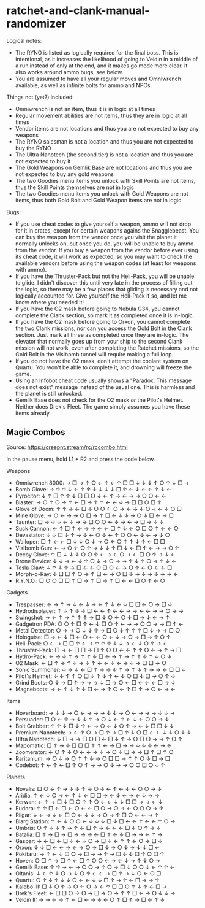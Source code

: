 # ratchet-and-clank-manual-randomizer

Logical notes:
- The RYNO is listed as logically required for the final boss. This is intentional, as it increases the likelihood of going to Veldin in a middle of a run instead of only at the end, and it makes go mode more clear. It also works around ammo bugs, see below.
- You are assumed to have all your regular moves and Omniwrench available, as well as infinite bolts for ammo and NPCs.

Things not (yet?) included:

- Omniwrench is not an item, thus it is in logic at all times
- Regular movement abilities are not items, thus they are in logic at all times
- Vendor items are not locations and thus you are not expected to buy any weapons
- The RYNO salesman is not a location and thus you are not expected to buy the RYNO
- The Ultra Nanotech (the second tier) is not a location and thus you are not expected to buy it
- The Gold Weapons on Gemlik Base are not locations and thus you are not expected to buy any gold weapons
- The two Goodies menu items you unlock with Skill Points are not items, thus the Skill Points themselves are not in logic
- The two Goodies menu items you unlock with Gold Weapons are not items, thus both Gold Bolt and Gold Weapon items are not in logic

Bugs:

- If you use cheat codes to give yourself a weapon, ammo will not drop for it in crates, except for certain weapons agains the Snagglebeast. You can buy the weapon from the vendor once you visit the planet it normally unlocks on, but once you do, you will be unable to buy ammo from the vendor. If you buy a weapon from the vendor before ever using its cheat code, it will work as expected, so you may want to check the available vendors before using the weapon codes (at least for weapons with ammo).
- If you have the Thruster-Pack but not the Heli-Pack, you will be unable to glide. I didn't discover this until very late in the process of filling out the logic, so there may be a few places that gliding is necessary and not logically accounted for. Give yourself the Heli-Pack if so, and let me know where you needed it!
- If you have the O2 mask before going to Nebula G34, you cannot complete the Clank section, so mark it as completed once it is in-logic.
- If you have the O2 mask before going to Orxon, you cannot complete the two Clank missions, nor can you access the Gold Bolt in the Clank section. Just mark all three as completed once they are in-logic. The elevator that normally goes up from your ship to the second Clank mission will not work, even after completing the Ratchet missions, so the Gold Bolt in the Visibomb tunnel will require making a full loop.
- If you do not have the O2 mask, don't attempt the coolant system on Quartu. You won't be able to complete it, and drowning will freeze the game.
- Using an Infobot cheat code usually shows a "Paradox: This message does not exist" message instead of the usual one. This is harmless and the planet is still unlocked.
- Gemlik Base does not check for the O2 mask _or_ the Pilot's Helmet. Neither does Drek's Fleet. The game simply assumes you have these items already.

## Magic Combos

Source: https://creepnt.stream/rc/rccombo.html

In the pause menu, hold L1 + R2 and press the code below.

Weapons

- Omniwrench 8000: → □ → ↑ ○ ← ↑ ← ↑ □ □ ↓ ↓ ↓ ↑ ○ ↑ ↓ □ →
- Bomb Glove: → ↑ ↑ ↓ ← ↑ ↑ ↓ ↓ ↓ ↓ □ ↑ ← ↓ ← ← ↑ ↓ ←
- Pyrocitor: ↓ ↑ □ ↑ ↑ ↓ □ □ ○ ↓ ← ↑ → ← → → ○ ○ ← ←
- Blaster: → ○ ↑ ○ → ↑ ← □ → ↑ ↑ ← ← ↓ → □ □ ○ □ ↑
- Glove of Doom: ↑ ↑ → ← □ ↓ ○ ○ ← ○ → ← → ↓ ○ ↓ ← ↓ ○ □
- Mine Glove: → ○ ← → → ○ □ → ↑ □ ← ↓ ↓ → ○ ↓ □ ← → □
- Taunter: □ → ↓ ↓ ← ↓ → → □ ○ ○ ← ↓ → ← → □ → ↓ ↓
- Suck Cannon: ← ↑ □ ↑ ← → → ← ← □ ↑ ↓ ← ○ □ ○ ↑ ← ← ○
- Devastator: ↓ ↓ □ ↓ ↑ → ↓ ← ○ ↓ ← ↑ ○ ○ ← ↓ ← → ↓ ○
- Walloper: □ ↑ ← ← □ ↓ ↓ ○ ↓ → ○ ← ○ ↑ ↑ ↓ ↑ ← □ □
- Visibomb Gun: ← → ○ ← ○ ↑ → ↓ ↓ ↑ □ ↓ ← □ ↑ ← → → ○ ↑
- Decoy Glove: ↑ □ ↓ ↓ ↓ ○ ○ ↑ ← → ← ○ → ← □ ○ ↑ → ↓ ←
- Drone Device: ↓ ↓ → ← ↓ ↑ ○ ↓ → ○ → → ↑ ↓ ↑ ○ → ↑ ↓ ←
- Tesla Claw: ↓ ↑ ↓ ↑ → □ ← ← ○ □ ○ ← → ○ ↑ ← ○ ← ← □
- Morph-o-Ray: ↓ □ □ ↑ ○ → ↑ □ ← → ○ □ ↓ → ↓ → ↓ → → ←
- R.Y.N.O.: □ ○ ○ □ □ ↑ □ → ↑ □ → ↑ □ ← ← □ ○ ↑ ← ○

Gadgets

- Trespasser: ← → ↑ → ↓ ← ↓ → ← ↑ ↓ ← ↓ □ □ ← ○ → □ ↓
- Hydrodisplacer: ↑ ↓ ↑ ↓ ↓ □ ← ← ↑ ← ← → → ← ← → → ○ → →
- Swingshot: → ← ↑ → ↑ ↑ ↑ → □ ↓ ○ ← ○ ↓ □ → ↓ ← → ↑
- Gadgetron PDA: ○ ○ ↑ □ ↑ ← ↓ □ ○ ↑ ← → → ○ ○ → → □ ↑ ←
- Metal Detector: ○ → → ○ ↓ ↓ ↑ → □ ○ ↓ ↑ ↑ ↑ □ ↓ → → □ ○
- Hologuise: □ → ← ↓ □ ← ○ ← ← ○ ← ↓ → ○ → □ → ↑ ○ ↑
- Heli-Pack: ○ ← → □ □ ↑ ← → ↑ ↑ ↑ ↓ ↓ → ← ↓ ○ ↑ → ←
- Thruster-Pack: □ → ← □ □ → □ ↑ ○ ○ ← ← ↑ ↑ ○ ← → ↑ → □
- Hydro-Pack: ← → ↓ ↑ → ↑ ↑ ↓ □ ← → ↑ → ↑ ↑ ↓ ↑ ↓ ○ ↓
- O2 Mask: ← □ ↑ → ↑ ↓ → ↓ ↑ ← ← ↓ ← → ↓ → □ □ → ○
- Sonic Summoner: ↓ → ↓ ← □ ↑ → → ↓ ↑ → ↑ ↓ ↑ → → ← □ □ ↓
- Pilot's Helmet: ↓ ↓ ↑ ↑ ○ □ ↓ ↑ ↓ ↑ ← ↓ ○ □ ↓ □ → ○ ↑ ↓
- Grind Boots: ○ ↓ → □ ↑ → → → ↓ □ → ○ ← □ ← ← ← □ → ↓
- Magneboots: → ← ↑ ↓ ↑ ↓ □ ← → ↑ ○ ← ↑ □ ↑ → ○ ← → ←

Items

- Hoverboard: → ↓ ↓ → ○ ← → → → ↓ ↓ → ○ ← → → → ↓ ↓ →
- Persuader: □ ○ ← ↑ → ↓ ↓ ↑ → ○ ↓ ← ↑ ← ↓ ← ○ ○ → ↓
- Bolt Grabber: ↑ ↑ ↓ □ ↓ ↑ ← → ○ ← ↓ ○ ↑ → ← ↓ □ □ ↓ ↓
- Premium Nanotech: → ← ↑ ○ → □ ↑ → □ ↑ ↓ ○ □ ← ← ↓ ↓ ○ ↓ ↓
- Ultra Nanotech: ↓ □ → → □ ○ □ ← □ ↓ ↑ → ○ □ ○ → → ↑ ○ ↑
- Mapomatic: □ ↑ → ↓ □ □ □ ↑ ↑ ← → □ → → ↓ ↓ ↓ ← → ←
- Zoomerator: ← ○ ↑ ↓ ○ ← ← → ↓ → ○ ↓ □ → → □ ↑ □ ↑ ○
- Raritanium: → ○ ↓ → ○ ↑ ↑ ↓ → ○ □ □ → ↑ ↑ ○ ↓ □ → □
- Codebot: ↑ ← ↑ ← □ ↑ ○ ↑ → → ○ ↓ → → ○ ○ □ ○ ↓ ↑

Planets

- Novalis: □ ○ ← ↑ → ↓ ↓ ↑ → ○ ↓ ← ↑ ← ↓ ← ○ ○ → ↓
- Aridia: ↑ ← ↓ ○ → ← ↑ ↓ ← □ □ → ← ↓ ← → ← ↓ → →
- Kerwan: ← ↑ → □ ↓ □ ○ ↑ ↑ ○ ← ← ↓ ↓ □ □ → → ← ↓
- Eudora: ↑ ↑ □ ← □ ← ○ ← ← □ ○ → ○ → ← ○ ○ ○ → ↑
- Rilgar: ↓ ← → ↓ ← □ ○ ← ↓ ↓ → ○ → ↑ □ ○ ← ← → ↑
- Blarg Station: ↑ ← ↓ ○ ○ ← ↓ ↓ ↓ □ ↓ □ ← ← ↑ ← ← ↑ ○ →
- Umbris: ○ ↑ ↓ ↓ ↑ → ↑ ← □ ↑ → ← ← ← □ ↓ ○ ↑ → ↓
- Batalia: □ ↑ → □ → □ → → → ← □ ↑ ← ↓ □ → → ← ↑ →
- Gaspar: → ← □ ← □ ↓ ← ↓ ○ → □ ↓ ← ↑ ↑ ← ○ → □ ↓
- Orxon: ↓ ↓ □ ← ← → ← → ○ → □ ↓ → ○ ↓ → ↓ ↓ □ ←
- Pokitaru: → ↑ ← ↓ □ ○ → □ → → ↑ → □ ↓ ↓ □ ↑ ○ □ ↑
- Hoven: ○ □ ↑ → □ ↑ ← □ ↑ ○ ○ ← → ← ↓ → ↑ ↓ ○ →
- Gemlik Base: ↑ ↑ → ← → ○ ○ → ↑ ○ → □ ↓ ○ ○ ↓ ← ↑ ↑ ←
- Oltanis: ↓ ← ↑ ↓ ○ → ↓ ○ ↑ ← ← → □ ↑ → ↓ ○ ← ○ □
- Quartu: ○ ↑ ↓ ↑ ↓ ↓ ○ ← ← ↓ ↓ □ ↑ → ↑ ← □ → → ↑
- Kalebo III: □ ↓ ○ ↑ → ○ ← ○ → ← ↑ □ □ ○ ↑ ↓ ↑ ← □ →
- Drek's Fleet: ← □ □ ○ → ○ → □ → ○ → ↑ ↑ □ ← → ○ ↓ ↓ →
- Veldin II: → → ← → ↑ ← □ ← → ↓ ← ○ ↑ □ ↑ → □ ← ↑ ↓
